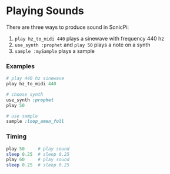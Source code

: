 # Playing Sounds

There are three ways to produce sound in SonicPi:
1. `play hz_to_midi 440` plays a sinewave with frequency 440 hz 
2. `use_synth :prophet` and `play 50` plays a note on a synth
3. `sample :mySample` plays a sample

### Examples
```ruby
# play 440 hz sinewave 
play hz_to_midi 440

# choose synth
use_synth :prophet
play 50

# use sample
sample :loop_amen_full
```

### Timing
```ruby
play 50     # play sound  
sleep 0.25  # sleep 0.25
play 60     # play sound 
sleep 0.25  # sleep 0.25
```


